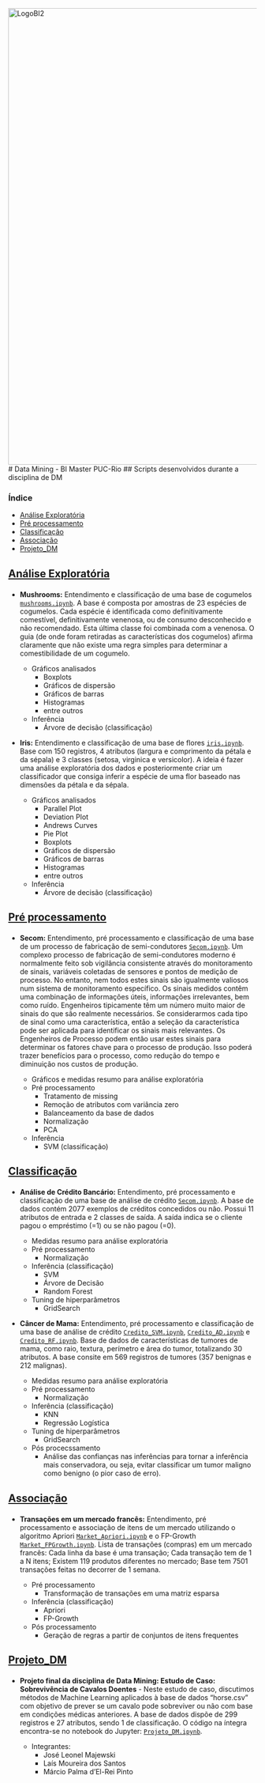 <img width="924" alt="LogoBI2" src="https://user-images.githubusercontent.com/7377875/132598490-a41fe6b3-8e46-4bf9-ae2f-4b43ede0182a.PNG">
# Data Mining - BI Master PUC-Rio
## Scripts desenvolvidos durante a disciplina de DM

### Índice
  
- [Análise Exploratória](#analise-exploratoria)
- [Pré processamento](#pre-processamento)
- [Classificação](#classificacao)
- [Associação](#associação)
- [Projeto_DM](#projeto_dm)

<h2 id="analise-exploratoria">
  
[Análise Exploratória](https://github.com/marciodelrei/BIMaster_DataMining/tree/main/01_An%C3%A1liseExplorat%C3%B3ria)
  
</h2>

  - **Mushrooms:** Entendimento e classificação de uma base de cogumelos [`mushrooms.ipynb`](https://github.com/marciodelrei/BIMaster_DataMining/tree/main/01_An%C3%A1liseExplorat%C3%B3ria/mushroom.ipynb). A base é composta por amostras de 23 espécies de cogumelos. Cada espécie é identificada como definitivamente comestível, definitivamente venenosa, ou de consumo desconhecido e não recomendado. Esta última classe foi combinada com a venenosa. O guia (de onde foram retiradas as características dos cogumelos) afirma claramente que não existe uma regra simples para determinar a comestibilidade de um cogumelo.
    - Gráficos analisados
      - Boxplots
      - Gráficos de dispersão
      - Gráficos de barras
      - Histogramas
      - entre outros
    - Inferência
      - Árvore de decisão (classificação)
      
  - **Iris:** Entendimento e classificação de uma base de flores [`iris.ipynb`](https://github.com/marciodelrei/BIMaster_DataMining/tree/main/01_An%C3%A1liseExplorat%C3%B3ria/iris.ipynb). Base com 150 registros, 4 atributos (largura e comprimento da pétala e da sépala) e 3 classes (setosa, virginica e versicolor). A ideia é fazer uma análise exploratória dos dados e posteriormente criar um classificador que consiga inferir a espécie de uma flor baseado nas dimensões da pétala e da sépala.
    - Gráficos analisados
      - Parallel Plot
      - Deviation Plot
      - Andrews Curves
      - Pie Plot
      - Boxplots
      - Gráficos de dispersão
      - Gráficos de barras
      - Histogramas
      - entre outros
    - Inferência
      - Árvore de decisão (classificação)


<h2 id="pre-processamento">
  
[Pré processamento](https://github.com/marciodelrei/BIMaster_DataMining/tree/main/02_Pr%C3%A9Processamento)
  
</h2>

  - **Secom:** Entendimento, pré processamento e classificação de uma base de um processo de fabricação de semi-condutores [`Secom.ipynb`](https://github.com/marciodelrei/BIMaster_DataMining/tree/main/02_Pr%C3%A9Processamento/Secom.ipynb). Um complexo processo de fabricação de semi-condutores moderno é normalmente feito sob vigilância consistente através do monitoramento de sinais, variáveis coletadas de sensores e pontos de medição de processo. No entanto, nem todos estes sinais são igualmente valiosos num sistema de monitoramento específico. Os sinais medidos contêm uma combinação de informações úteis, informações irrelevantes, bem como ruído. Engenheiros tipicamente têm um número muito maior de sinais do que são realmente necessários. Se considerarmos cada tipo de sinal como uma característica, então a seleção da característica pode ser aplicada para identificar os sinais mais relevantes. Os Engenheiros de Processo podem então usar estes sinais para determinar os fatores chave para o processo de produção. Isso poderá trazer benefícios para o processo, como redução do tempo e diminuição nos custos de produção.
  
    - Gráficos e medidas resumo para análise exploratória      
    - Pré processamento
      - Tratamento de missing
      - Remoção de atributos com variância zero
      - Balanceamento da base de dados
      - Normalização
      - PCA
    - Inferência
      - SVM (classificação)

<h2 id="classificacao">
  
[Classificação](https://github.com/marciodelrei/BIMaster_DataMining/tree/main/03_Classifica%C3%A7%C3%A3o)
  
</h2>

 - **Análise de Crédito Bancário:** Entendimento, pré processamento e classificação de uma base de análise de crédito [`Secom.ipynb`](https://github.com/marciodelrei/BIMaster_DataMining/tree/main/03_Classifica%C3%A7%C3%A3o/Secom.ipynb). A base de dados contém 2077 exemplos de créditos concedidos ou não. Possui 11 atributos de entrada e 2 classes de saída. A saída indica se o cliente pagou o empréstimo (=1) ou se não pagou (=0). 
 
    - Medidas resumo para análise exploratória      
    - Pré processamento
      - Normalização
    - Inferência (classificação)
      - SVM
      - Árvore de Decisão
      - Random Forest
    - Tuning de hiperparâmetros
      - GridSearch


 - **Câncer de Mama:** Entendimento, pré processamento e classificação de uma base de análise de crédito [`Credito_SVM.ipynb`](https://github.com/marciodelrei/BIMaster_DataMining/tree/main/03_Classifica%C3%A7%C3%A3o/Credito_SVM.ipynb), [`Credito_AD.ipynb`](https://github.com/marciodelrei/BIMaster_DataMining/tree/main/03_Classifica%C3%A7%C3%A3o/Credito_AD.ipynb) e [`Credito_RF.ipynb`](https://github.com/marciodelrei/BIMaster_DataMining/tree/main/03_Classifica%C3%A7%C3%A3o/Credito_RF.ipynb). Base de dados de características de tumores de mama, como raio, textura, perímetro e área do tumor, totalizando 30 atributos. A base consite em 569 registros de tumores (357 benignas e 212 malignas).
 
    - Medidas resumo para análise exploratória      
    - Pré processamento
      - Normalização
    - Inferência (classificação)
      - KNN
      - Regressão Logística
    - Tuning de hiperparâmetros
      - GridSearch
    - Pós procecssamento
      - Análise das confianças nas inferências para tornar a inferência mais conservadora, ou seja, evitar classificar um tumor maligno como benigno (o pior caso de erro).


<h2 id="associacao">
  
[Associação](https://github.com/marciodelrei/BIMaster_DataMining/tree/main/04_Associa%C3%A7%C3%A3o)
  
</h2>

 - **Transações em um mercado francês:** Entendimento, pré processamento e associação de itens de um mercado utilizando o algoritmo Apriori [`Market_Apriori.ipynb`](https://github.com/marciodelrei/BIMaster_DataMining/tree/main/04_Associa%C3%A7%C3%A3o/Market_Apriori.ipynb) e o FP-Growth [`Market_FPGrowth.ipynb`](https://github.com/marciodelrei/BIMaster_DataMining/tree/main/04_Associa%C3%A7%C3%A3o/Market_FPGrowth.ipynb). Lista de transações (compras) em um mercado francês: Cada linha da base é uma transação; Cada transação tem de 1 a N itens; Existem 119 produtos diferentes no mercado; Base tem 7501 transações feitas no decorrer de 1 semana.
 
    - Pré processamento
      - Transformação de transações em uma matriz esparsa
    - Inferência (classificação)
      - Apriori
      - FP-Growth
    - Pós processamento
      - Geração de regras a partir de conjuntos de itens frequentes

<h2 id="projeto_dm">
  
[Projeto_DM](https://github.com/marciodelrei/BIMaster_DataMining/tree/main/Projeto_DM)
  
</h2>

 - **Projeto final da disciplina de Data Mining: Estudo de Caso: Sobrevivência de Cavalos Doentes** - Neste estudo de caso, discutimos métodos de Machine Learning aplicados à base de dados “horse.csv” com objetivo de prever se um cavalo pode sobreviver ou não com base em condições médicas anteriores. A base de dados dispõe de 299 registros e 27 atributos, sendo 1 de classificação. O código na íntegra encontra-se no notebook do Jupyter: [`Projeto_DM.ipynb`](https://github.com/marciodelrei/BIMaster_DataMining/tree/main/Projeto_DM/Projeto_DM.ipynb).
   
    - Integrantes:
      - José Leonel Majewski
      - Laís Moureira dos Santos
      - Márcio Palma d’El-Rei Pinto




